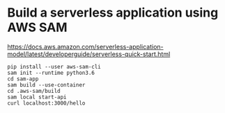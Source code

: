 # Build a serverless application using AWS SAM

https://docs.aws.amazon.com/serverless-application-model/latest/developerguide/serverless-quick-start.html

```
pip install --user aws-sam-cli
sam init --runtime python3.6
cd sam-app
sam build --use-container
cd .aws-sam/build
sam local start-api
curl localhost:3000/hello
```
